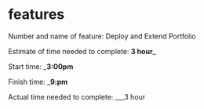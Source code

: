 # features

Number and name of feature:  Deploy and Extend  Portfolio

Estimate of time needed to complete: __3 hour___

Start time: ___3:00pm__

Finish time: ___9:pm__

Actual time needed to complete: ___3 hour  
